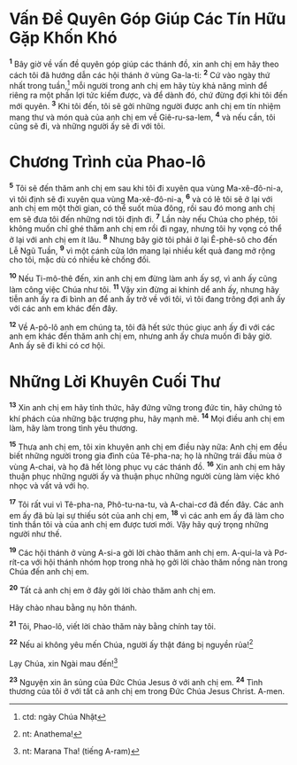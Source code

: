 # Vấn Ðề Quyên Góp Giúp Các Tín Hữu Gặp Khốn Khó
<sup><b>1</b></sup> Bây giờ về vấn đề quyên góp giúp các thánh đồ, xin anh chị em hãy theo cách tôi đã hướng dẫn các hội thánh ở vùng Ga-la-ti: <sup><b>2</b></sup> Cứ vào ngày thứ nhất trong tuần,[^1] mỗi người trong anh chị em hãy tùy khả năng mình để riêng ra một phần lợi tức kiếm được, và để dành đó, chứ đừng đợi khi tôi đến mới quyên. <sup><b>3</b></sup> Khi tôi đến, tôi sẽ gởi những người được anh chị em tín nhiệm mang thư và món quà của anh chị em về Giê-ru-sa-lem, <sup><b>4</b></sup> và nếu cần, tôi cũng sẽ đi, và những người ấy sẽ đi với tôi.

# Chương Trình của Phao-lô
<sup><b>5</b></sup> Tôi sẽ đến thăm anh chị em sau khi tôi đi xuyên qua vùng Ma-xê-đô-ni-a, vì tôi định sẽ đi xuyên qua vùng Ma-xê-đô-ni-a, <sup><b>6</b></sup> và có lẽ tôi sẽ ở lại với anh chị em một thời gian, có thể suốt mùa đông, rồi sau đó mong anh chị em sẽ đưa tôi đến những nơi tôi định đi. <sup><b>7</b></sup> Lần này nếu Chúa cho phép, tôi không muốn chỉ ghé thăm anh chị em rồi đi ngay, nhưng tôi hy vọng có thể ở lại với anh chị em ít lâu. <sup><b>8</b></sup> Nhưng bây giờ tôi phải ở lại Ê-phê-sô cho đến Lễ Ngũ Tuần, <sup><b>9</b></sup> vì một cánh cửa lớn mang lại nhiều kết quả đang mở rộng cho tôi, mặc dù có nhiều kẻ chống đối.

<sup><b>10</b></sup> Nếu Ti-mô-thê đến, xin anh chị em đừng làm anh ấy sợ, vì anh ấy cũng làm công việc Chúa như tôi. <sup><b>11</b></sup> Vậy xin đừng ai khinh dể anh ấy, nhưng hãy tiễn anh ấy ra đi bình an để anh ấy trở về với tôi, vì tôi đang trông đợi anh ấy với các anh em khác đến đây.

<sup><b>12</b></sup> Về A-pô-lô anh em chúng ta, tôi đã hết sức thúc giục anh ấy đi với các anh em khác đến thăm anh chị em, nhưng anh ấy chưa muốn đi bây giờ. Anh ấy sẽ đi khi có cơ hội.

# Những Lời Khuyên Cuối Thư
<sup><b>13</b></sup> Xin anh chị em hãy tỉnh thức, hãy đứng vững trong đức tin, hãy chứng tỏ khí phách của những bậc trượng phu, hãy mạnh mẽ. <sup><b>14</b></sup> Mọi điều anh chị em làm, hãy làm trong tình yêu thương.

<sup><b>15</b></sup> Thưa anh chị em, tôi xin khuyên anh chị em điều này nữa: Anh chị em đều biết những người trong gia đình của Tê-pha-na; họ là những trái đầu mùa ở vùng A-chai, và họ đã hết lòng phục vụ các thánh đồ. <sup><b>16</b></sup> Xin anh chị em hãy thuận phục những người ấy và thuận phục những người cùng làm việc khó nhọc và vất vả với họ.

<sup><b>17</b></sup> Tôi rất vui vì Tê-pha-na, Phô-tu-na-tu, và A-chai-cơ đã đến đây. Các anh em ấy đã bù lại sự thiếu sót của anh chị em, <sup><b>18</b></sup> vì các anh em ấy đã làm cho tinh thần tôi và của anh chị em được tươi mới. Vậy hãy quý trọng những người như thế.

<sup><b>19</b></sup> Các hội thánh ở vùng A-si-a gởi lời chào thăm anh chị em. A-qui-la và Pơ-rít-ca với hội thánh nhóm họp trong nhà họ gởi lời chào thăm nồng nàn trong Chúa đến anh chị em.

<sup><b>20</b></sup> Tất cả anh chị em ở đây gởi lời chào thăm anh chị em.

Hãy chào nhau bằng nụ hôn thánh.

<sup><b>21</b></sup> Tôi, Phao-lô, viết lời chào thăm này bằng chính tay tôi.

<sup><b>22</b></sup> Nếu ai không yêu mến Chúa, người ấy thật đáng bị nguyền rủa![^2]

Lạy Chúa, xin Ngài mau đến![^3]

<sup><b>23</b></sup> Nguyện xin ân sủng của Ðức Chúa Jesus ở với anh chị em. <sup><b>24</b></sup> Tình thương của tôi ở với tất cả anh chị em trong Ðức Chúa Jesus Christ. A-men.

[^1]: ctd: ngày Chúa Nhật
[^2]: nt: Anathema!
[^3]: nt: Marana Tha! (tiếng A-ram)

